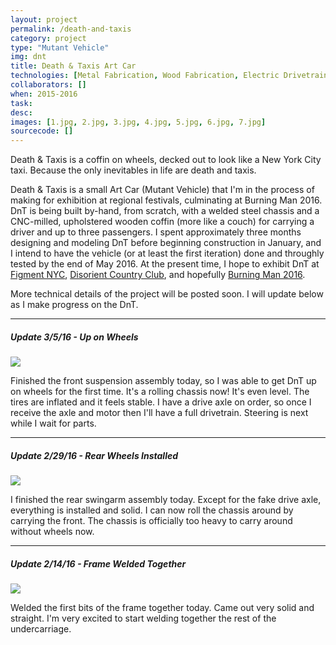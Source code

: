```yaml
---
layout: project
permalink: /death-and-taxis
category: project 
type: "Mutant Vehicle" 
img: dnt
title: Death & Taxis Art Car
technologies: [Metal Fabrication, Wood Fabrication, Electric Drivetrain, LED Lighting, Software] 
collaborators: []
when: 2015-2016
task: 
desc:
images: [1.jpg, 2.jpg, 3.jpg, 4.jpg, 5.jpg, 6.jpg, 7.jpg]
sourcecode: []
---
```


Death & Taxis is a coffin on wheels, decked out to look like a New York City taxi. Because the only inevitables in life are death and taxis.

<!--break-->

Death & Taxis is a small Art Car (Mutant Vehicle) that I'm in the process of making for exhibition at regional festivals, culminating at Burning Man 2016. DnT is being built by-hand, from scratch, with a welded steel chassis and a CNC-milled, upholstered wooden coffin (more like a couch) for carrying a driver and up to three passengers. I spent approximately three months designing and modeling DnT before beginning construction in January, and I intend to have the vehicle (or at least the first iteration) done and throughly tested by the end of May 2016. At the present time, I hope to exhibit DnT at [Figment NYC](http://newyork.figmentproject.org/), [Disorient Country Club](http://wiki.disorient.info/index.php?title=Country_Club), and hopefully [Burning Man 2016](http://burningman.org/).

More technical details of the project will be posted soon. I will update below as I make progress on the DnT.

--------------------------------
##### Update 3/5/16 - Up on Wheels

<a href="{{ site.baseurl }}/images/{{ page.img }}/big/wheels.jpg" data-lightbox="image-1" data-title="Up on Wheels">
<img src="{{ site.baseurl }}/images/{{ page.img }}/thumb/wheels.jpg"/></a>

Finished the front suspension assembly today, so I was able to get DnT up on wheels for the first time. It's a rolling chassis now! It's even level. The tires are inflated and it feels stable. I have a drive axle on order, so once I receive the axle and motor then I'll have a full drivetrain. Steering is next while I wait for parts.

--------------------------------
##### Update 2/29/16 - Rear Wheels Installed

<a href="{{ site.baseurl }}/images/{{ page.img }}/big/backwheels.jpg" data-lightbox="image-1" data-title="Rear Wheels Installed">
<img src="{{ site.baseurl }}/images/{{ page.img }}/thumb/backwheels.jpg"/></a>

I finished the rear swingarm assembly today. Except for the fake drive axle, everything is installed and solid. I can now roll the chassis around by carrying the front. The chassis is officially too heavy to carry around without wheels now.

--------------------------------
##### Update 2/14/16 - Frame Welded Together

<a href="{{ site.baseurl }}/images/{{ page.img }}/big/frame.jpg" data-lightbox="image-1" data-title="Frame Welded Together">
<img src="{{ site.baseurl }}/images/{{ page.img }}/thumb/frame.jpg"/></a>

Welded the first bits of the frame together today. Came out very solid and straight. I'm very excited to start welding together the rest of the undercarriage.